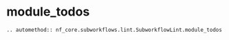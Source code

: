 # module_todos

```{eval-rst}
.. automethod:: nf_core.subworkflows.lint.SubworkflowLint.module_todos
```
